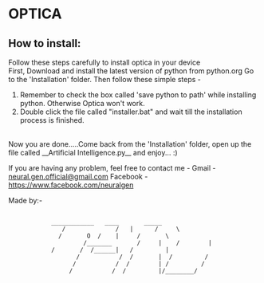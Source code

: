 # OPTICA

## How to install:
Follow these steps carefully to install optica in your device
</br>
First, Download and install the latest version of python from python.org
Go to the 'Installation' folder. Then follow these simple steps -
</br>
<ol>
<li>Remember to check the box called 'save python to path' while installing python. Otherwise Optica won't work.</li>
<li>Double click the file called "installer.bat" and wait till the installation process is finished.</li>
</ol>
</br>
Now you are done.....Come back from the 'Installation' folder, open up the file called __Artificial Intelligence.py__ and enjoy... :)
</br>

If you are having any problem, feel free to contact me - 
	Gmail - neural.gen.official@gmail.com
		Facebook - https://www.facebook.com/neuralgen

Made by:- 
```

			____________   ____       _____
		       /              /   |      /     \
		      /		  O  /    |     /       \
                     /_______       /     |    /        |
		    /		/  /______|   /         |
                   /	       /  /       |  /         /
                  /           /  /        | /         /
                 /           /  /         |/________/
```
